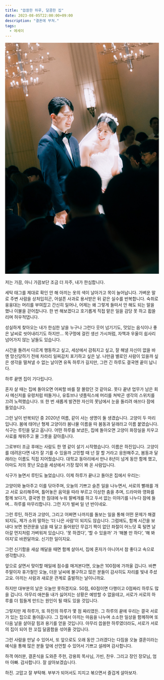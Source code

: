 ```yaml
---
title: "씁쓸한 하루, 달콤한 집"
date: 2023-08-05T22:00:00+09:00
description: "결혼에 부쳐."
tags:
  - 에세이
---
```


![결혼 사진](/public/assets/bitter-day-sweet-home/photo.jpg "결혼 사진")

저는 가끔, 아니 가끔보단 조금 더 자주, 내가 한심합니다.

세탁 태그를 제대로 확인 안 해 아끼는 옷의 색이 날아가고 목이 늘어납니다. 가벼운 말로 주변 사람을 상처입히곤, 어설픈 사과로 용서받은 뒤 같은 실수를 반복합니다. 숙취로 웅웅대는 머리를 부여잡고 간신히 일어나, 어제는 왜 그렇게 들떠서 안 해도 되는 말을 했나 이불을 걷어찹니다. 한 번 해보겠다고 호기롭게 직접 맡은 일을 감당 못 하고 휩쓸리며 허우적댑니다.

성실하게 찾아오는 내가 한심한 날을 누구나 그런다 웃어 넘기기도, 맛있는 음식이나 좋은 날씨로 씻어내리기도 하지만… 목구멍에 걸린 생선 가시처럼, 자책과 우울이 쉽사리 넘어가지 않는 날들도 있습니다.

시간을 돌려서 다르게 행동하고 싶고, 세상에서 감춰지고 싶고, 잘 해낼 자신이 없을 바엔 망신당하기 전에 차라리 일찌감치 포기하고 싶은 날. 나만큼 별로인 사람이 있을까 싶은 생각을 떨쳐낼 수 없는 날이면 유독 하루가 길지만, 그런 긴 하루도 결국엔 끝이 납니다.

하루 끝엔 집이 기다립니다.

혼자 살 때는 집에 돌아오면 어찌할 바를 잘 몰랐던 것 같아요. 못다 끝낸 업무가 남은 회사 메신저를 유령처럼 떠돌거나, 유튜브나 넷플릭스에 머리를 쳐박곤 생각의 스위치를 끄려 노력했습니다. 또 한 번 새롭게 발견한 자신의 못남에서 눈을 돌리려 애쓰다 잠에 들었습니다.

그런 날이 반복되던 중 2020년 여름, 같이 사는 생명이 둘 생겼습니다. 고양이 두 마리입니다. 봄에 태어난 형제 고양이라 봄나물 이름을 따 봄동과 달래라고 이름 붙였습니다. 식구는 루틴을 달고 옵니다. 어떤 하루를 보냈든, 집에 돌아오면 고양이 화장실을 치우고 사료를 채워주고 물 그릇을 갈아줍니다.

그로부터 조금 후에는 사람도 한 명 같이 살기 시작했습니다. 이름은 하진입니다. 고양이를 데려온다면 내가 잘 기를 수 있을까 고민할 때 넌 잘 할 거라고 응원해주고, 봄동과 달래라는 이름도 직접 지어줬습니다. 대학교 동아리에서 만나 8년이 넘게 동안 함께 했고, 아마도 저의 못난 모습을 세상에서 가장 많이 봐 온 사람입니다.

식구가 늘면서 루틴도 늘었습니다. 이제 하루가 끝나고 돌아온 집에서 우리는:

고양이와 놀아주고 이를 닦아주며, 오늘의 기쁘고 슬픈 일을 나누면서, 서로의 빨래를 개고 서로 요리해주며, 틀어놓은 음악을 따라 부르고 이상한 춤을 추며, 드라마와 영화를 함께 보다가, 결국엔 한 침대에 누워 팔베개를 하고 두서 없는 이야기를 나누다 잠에 들며... 하루를 마무리합니다. 그런 지가 벌써 일 년 반이네요.

그런 루틴, 하진과 고양이, 그리고 어쩌면 나까지를 돌보는 일을 통해 어떤 문제가 해결되지도, 제가 소위 말하는 ‘더 나은 사람’이 되지도 않습니다. 그럼에도, 함께 시간을 보내다 보면 현관문을 넘을 때 달고 들어왔던 무겁기 짝이 없던 좌절이 어느덧 훅 털면 날아갈 먼지처럼 가벼워져 있습니다. '못 하겠다', ‘할 수 있을까' 가 ‘해볼 만 하다’, ‘해 봐야지’로 바뀐달까요. 신기한 일이지요.

그런 신기함을 새삼 깨달을 때면 함께 살아서, 집에 혼자가 아니어서 참 좋다고 속으로 생각합니다.

앞으로 살면서 맞이할 매일에 점수를 매겨본다면, 오늘은 100점에 가까울 겁니다. 바쁜 주말이자 휴가철인 오늘, 더운 날씨에 불구하고 많은 분들이 감사히도 자리를 빛내 주셨고요. 아끼는 사람과 새로운 관계로 출발하는 날이니까요.

하지만 대부분의 날은 오늘만 못하겠지요. 50점, 60점이면 다행이고 0점짜리 하루도 많을 겁니다. 아무리 애쓴들 내가 싫어지는 상황은 예방할 수 없을테고, 서로가 서로의 하루를 더 힘들게 만드는 원인이 될 때도 있을 것입니다.

그렇지만 제 하루가, 또 하진의 하루가 몇 점 짜리였든. 그 하루의 끝에 우리는 결국 서로가 있는 집으로 돌아옵니다. 그 집에서 아끼는 마음을 나누며 소소한 일상을 함께하며 또 다음 날을 살아갈 힘과 용기를 얻을 것입니다. 아무리 씁쓸한 하루였더라도, 서로가 서로의 집이 되어 한 꼬집 달콤함을 섞어줄 것입니다.

그런 사람을 만날 수 있어서, 또 앞으로도 오래 동안 그러겠다는 다짐을 오늘 결혼이라는 예식을 통해 많은 분들 앞에 선언할 수 있어서 기쁘고 설레며 감사합니다.

하객 여러분, 결혼식을 도와준 주헌, 강용희 목사님, 가빈, 찬우. 그리고 장인 장모님, 엄마 아빠. 감사합니다. 잘 살아보겠습니다.

하진. 고맙고 잘 부탁해. 부부가 되어서도 지지고 볶으면서 즐겁게 살아보자.
